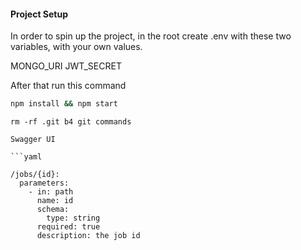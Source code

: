 #### Project Setup

In order to spin up the project, in the root create .env with these two variables, with your own values.

MONGO_URI
JWT_SECRET

After that run this command

```bash
npm install && npm start
```

```
rm -rf .git b4 git commands

Swagger UI

```yaml

/jobs/{id}:
  parameters:
    - in: path
      name: id
      schema:
        type: string
      required: true
      description: the job id
```
